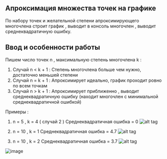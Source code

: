 ## Апроксимация множества точек на графике ##

По набору точек и желательной степени апроксимирующего многочлена 
строит график , выводит в консоль многочлен , выводит среднеквадратичную ошибку.

## Ввод и особенности работы ##

Пишем число точек n , максимальную степень многочлена k :
  1) Случай n < k + 1 : Степень многочлена больше чем нужно, достаточно меньшей степени
  2) Случай n = k + 1 : Апроксимирует идеально, график проходит ровно по всем точкам
  3) Случай n > k + 1 : Апроксимирует приближенно , выводит среднеквадратичную ошибку (находит многочлен с минимальной среднеквадратичной ошибкой)      

Примеры :
1)  n = 5 , k = 4 ( cлучай 2 )
    Среднеквадратичная ошибка = 0
  ![alt tag]( https://github.com/ThunderstormXX/Algo-realiztion/tree/main/Reggression_solver/images/Figure_1.png "Приближение многочленом : 2.6x^4 -  30.4x^3 + 121.4x^2 - 193.6x + 102")
  
2) n = 10 , k = 1
    Среднеквадратичная ошибка = 4.7
  ![alt tag](https://github.com/ThunderstormXX/Algo-realiztion/tree/main/Reggression_solver/images/Figure_2.png "Приближение многочленом :  0.8x - 0.1")

3) n = 10 , k = 2
    Среднеквадратичная ошибка = 3.7
  ![alt tag](https://github.com/ThunderstormXX/Algo-realiztion/tree/main/Reggression_solver/images/Figure_3.png "Приближение многочленом : 0.08x^2 - 0.08x + 0.75 ")


![image](https://user-images.githubusercontent.com/87493200/163991682-36e11756-c397-484f-a39f-ff7f2d4ac872.png)
